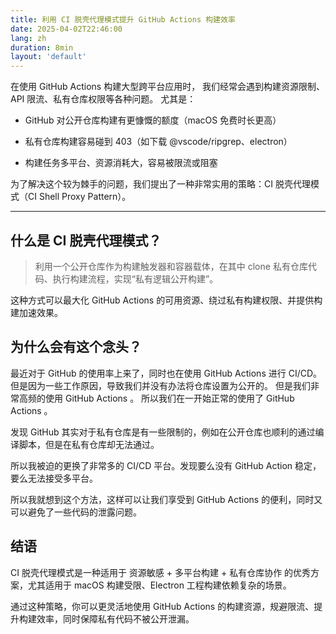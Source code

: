 ```yaml
---
title: 利用 CI 脱壳代理模式提升 GitHub Actions 构建效率
date: 2025-04-02T22:46:00
lang: zh
duration: 8min
layout: 'default'
---
```


在使用 GitHub Actions 构建大型跨平台应用时，
我们经常会遇到构建资源限制、API 限流、私有仓库权限等各种问题。
尤其是：


- GitHub 对公开仓库构建有更慷慨的额度（macOS 免费时长更高）

- 私有仓库构建容易碰到 403（如下载 @vscode/ripgrep、electron）

- 构建任务多平台、资源消耗大，容易被限流或阻塞

为了解决这个较为棘手的问题，我们提出了一种非常实用的策略：CI 脱壳代理模式（CI Shell Proxy Pattern）。

---

## 什么是 CI 脱壳代理模式？

> 利用一个公开仓库作为构建触发器和容器载体，在其中 clone 私有仓库代码、执行构建流程，实现“私有逻辑公开构建”。

这种方式可以最大化 GitHub Actions 的可用资源、绕过私有构建权限、并提供构建加速效果。

## 为什么会有这个念头？

最近对于 GitHub 的使用率上来了，同时也在使用 GitHub Actions 进行 CI/CD。
但是因为一些工作原因，导致我们并没有办法将仓库设置为公开的。
但是我们非常高频的使用 GitHub Actions 。
所以我们在一开始正常的使用了 GitHub Actions 。

发现 GitHub 其实对于私有仓库是有一些限制的，例如在公开仓库也顺利的通过编译脚本，但是在私有仓库却无法通过。

所以我被迫的更换了非常多的 CI/CD 平台。发现要么没有 GitHub Action 稳定，要么无法接受多平台。

所以我就想到这个方法，这样可以让我们享受到 GitHub Actions 的便利，同时又可以避免了一些代码的泄露问题。

## 结语

CI 脱壳代理模式是一种适用于 资源敏感 + 多平台构建 + 私有仓库协作 的优秀方案，尤其适用于 macOS 构建受限、Electron 工程构建依赖复杂的场景。

通过这种策略，你可以更灵活地使用 GitHub Actions 的构建资源，规避限流、提升构建效率，同时保障私有代码不被公开泄漏。
